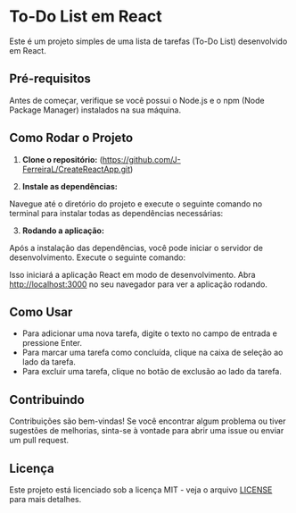 # To-Do List em React

Este é um projeto simples de uma lista de tarefas (To-Do List) desenvolvido em React.

## Pré-requisitos

Antes de começar, verifique se você possui o Node.js e o npm (Node Package Manager) instalados na sua máquina.

## Como Rodar o Projeto

1. **Clone o repositório:**
(https://github.com/J-FerreiraL/CreateReactApp.git)


2. **Instale as dependências:**

Navegue até o diretório do projeto e execute o seguinte comando no terminal para instalar todas as dependências necessárias:


3. **Rodando a aplicação:**

Após a instalação das dependências, você pode iniciar o servidor de desenvolvimento. Execute o seguinte comando:


Isso iniciará a aplicação React em modo de desenvolvimento. Abra [http://localhost:3000](http://localhost:3000) no seu navegador para ver a aplicação rodando.

## Como Usar

- Para adicionar uma nova tarefa, digite o texto no campo de entrada e pressione Enter.
- Para marcar uma tarefa como concluída, clique na caixa de seleção ao lado da tarefa.
- Para excluir uma tarefa, clique no botão de exclusão ao lado da tarefa.

## Contribuindo

Contribuições são bem-vindas! Se você encontrar algum problema ou tiver sugestões de melhorias, sinta-se à vontade para abrir uma issue ou enviar um pull request.

## Licença

Este projeto está licenciado sob a licença MIT - veja o arquivo [LICENSE](./LICENSE) para mais detalhes.

